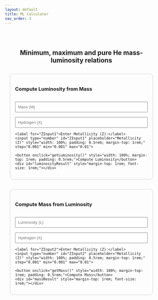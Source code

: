 ```yaml
---
layout: default
title: ML Calculator
nav_order: 3
---
```


<!-- Load KaTeX -->
<link rel="stylesheet" href="https://cdn.jsdelivr.net/npm/katex@0.16.8/dist/katex.min.css">
<script defer src="https://cdn.jsdelivr.net/npm/katex@0.16.8/dist/katex.min.js"></script>
<script defer src="https://cdn.jsdelivr.net/npm/katex@0.16.8/dist/contrib/auto-render.min.js"
        onload="renderMathInElement(document.body, {delimiters: [{left: '\\(', right: '\\)', display: false}]});">
</script>

<div style="max-width: 600px; margin: 2rem auto; padding: 1rem; text-align: center;">

  <h2 style="margin-bottom: 2rem;">
    Minimum, maximum and pure He mass-luminosity relations
  </h2>

  <!-- Top Section: Luminosity -->
  <div style="border: 1px solid #ccc; padding: 1rem; border-radius: 10px; margin-bottom: 2rem; text-align: left;">
    <h3>Compute Luminosity from Mass</h3>
    <input type="number" id="massInput" placeholder="Mass (M)" style="width: 100%; padding: 0.5rem; margin-top: 1rem;">
    <input type="number" id="hydrogenInput1" placeholder="Hydrogen (X)" style="width: 100%; padding: 0.5rem; margin-top: 1rem;">
    
    <label for="ZInput1">Enter Metallicity (Z):</label>
    <input type="number" id="ZInput1" placeholder="Metallicity (Z)" style="width: 100%; padding: 0.5rem; margin-top: 1rem;" step="0.001" min="0.001" max="0.01">

    <button onclick="getLuminosity()" style="width: 100%; margin-top: 1rem; padding: 0.5rem;">Compute Luminosity</button>
    <div id="luminosityResult" style="margin-top: 1rem; font-size: 1rem;"></div>
  </div>

  <!-- Bottom Section: Mass -->
  <div style="border: 1px solid #ccc; padding: 1rem; border-radius: 10px; text-align: left;">
    <h3>Compute Mass from Luminosity</h3>
    <input type="number" id="luminosityInput" placeholder="Luminosity (L)" style="width: 100%; padding: 0.5rem; margin-top: 1rem;">
    <input type="number" id="hydrogenInput2" placeholder="Hydrogen (X)" style="width: 100%; padding: 0.5rem; margin-top: 1rem;">
    
    <label for="ZInput2">Enter Metallicity (Z):</label>
    <input type="number" id="ZInput2" placeholder="Metallicity (Z)" style="width: 100%; padding: 0.5rem; margin-top: 1rem;" step="0.001" min="0.001" max="0.01">

    <button onclick="getMass()" style="width: 100%; margin-top: 1rem; padding: 0.5rem;">Compute Mass</button>
    <div id="massResult" style="margin-top: 1rem; font-size: 1rem;"></div>
  </div>
</div>

<script>
  // Function to render latex in the result div
  function renderLatex(targetId, content) {
    const el = document.getElementById(targetId);
    el.innerHTML = '';
    const lines = content.split('<br>');
    lines.forEach(line => {
      const span = document.createElement('div');
      katex.render(line, span, { throwOnError: false });
      el.appendChild(span);
    });
  }

  // Function to compute luminosity based on mass, hydrogen, and metallicity
  async function getLuminosity() {
    const m = parseFloat(document.getElementById('massInput').value);
    const x = parseFloat(document.getElementById('hydrogenInput1').value);
    const Z = parseFloat(document.getElementById('ZInput1').value);

    if (isNaN(Z)) {
      alert("Please enter a valid Metallicity (Z) value.");
      return;
    }

    const response = await fetch("https://nnv5wacde8.execute-api.eu-north-1.amazonaws.com/ML-calc", {
      method: "POST",
      headers: { "Content-Type": "application/json" },
      body: JSON.stringify({ choice: "1", m, x, Z })
    });

    const data = await response.json();

    if (data.error) {
      alert(`Error: ${data.error}`);
      return;
    }

    const latex = 
      "\\text{Minimum } \\log(L/L_\\odot):\\ " + data.L_min.toFixed(5) + "<br>" +
      "\\text{Maximum } \\log(L/L_\\odot):\\ " + data.L_max.toFixed(5) + "<br>" +
      "\\text{Pure He } \\log(L/L_\\odot):\\ " + data.Pure_He_Luminosity.toFixed(5);

    renderLatex("luminosityResult", latex);
  }

  // Function to compute mass based on luminosity, hydrogen, and metallicity
  async function getMass() {
    const L = parseFloat(document.getElementById('luminosityInput').value);
    const x = parseFloat(document.getElementById('hydrogenInput2').value);
    const Z = parseFloat(document.getElementById('ZInput2').value);

    if (isNaN(Z)) {
      alert("Please enter a valid Metallicity (Z) value.");
      return;
    }

    const response = await fetch("https://nnv5wacde8.execute-api.eu-north-1.amazonaws.com/ML-calc", {
      method: "POST",
      headers: { "Content-Type": "application/json" },
      body: JSON.stringify({ choice: "2", L, x, Z })
    });

    const data = await response.json();

    if (data.error) {
      alert(`Error: ${data.error}`);
      return;
    }

    const latex = 
      "\\text{Minimum mass } (M/M_\\odot):\\ " + data.M_min + "<br>" +
      "\\text{Maximum mass } (M/M_\\odot):\\ " + data.M_max + "<br>" +
      "\\text{Pure He mass } (M/M_\\odot):\\ " + data.Pure_He_Mass;

    renderLatex("massResult", latex);
  }
</script>
